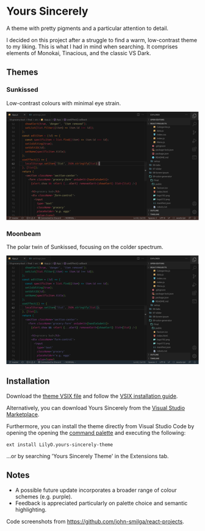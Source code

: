 # Yours Sincerely
A theme with pretty pigments and a particular attention to detail.

I decided on this project after a struggle to find a warm, low-contrast theme to my liking. This is what I had in mind when searching. It comprises elements of Monokai, Tinacious, and the classic VS Dark.

## Themes

### Sunkissed

Low-contrast colours with minimal eye strain.

![](images/sunkissed-ss.png)

### Moonbeam

The polar twin of Sunkissed, focusing on the colder spectrum.

![](images/moonbeam-ss.png)

## Installation

Download the [theme VSIX file]() and follow the [VSIX installation guide](https://code.visualstudio.com/docs/editor/extension-marketplace#_install-from-a-vsix).

Alternatively, you can download Yours Sincerely from the [Visual Studio Marketplace](https://marketplace.visualstudio.com/items?itemName=LilyO.yours-sincerely-theme).

Furthermore, you can install the theme directly from Visual Studio Code by opening the opening the [command palette](https://code.visualstudio.com/docs/getstarted/userinterface#_command-palette) and executing the following:
```
ext install LilyO.yours-sincerely-theme
```

...or by searching 'Yours Sincerely Theme' in the Extensions tab.

## Notes
- A possible future update incorporates a broader range of colour schemes (e.g. purple).
- Feedback is appreciated particularly on palette choice and semantic highlighting.

Code screenshots from https://github.com/john-smilga/react-projects.
